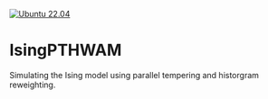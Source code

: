 [![Ubuntu 22.04](https://github.com/DavidAce/CMakeTemplate/actions/workflows/ubuntu-22.04.yml/badge.svg)](https://github.com/DavidAce/CMakeTemplate/actions/workflows/ubuntu-22.04.yml)

# IsingPTHWAM
Simulating the Ising model using parallel tempering and historgram reweighting.
